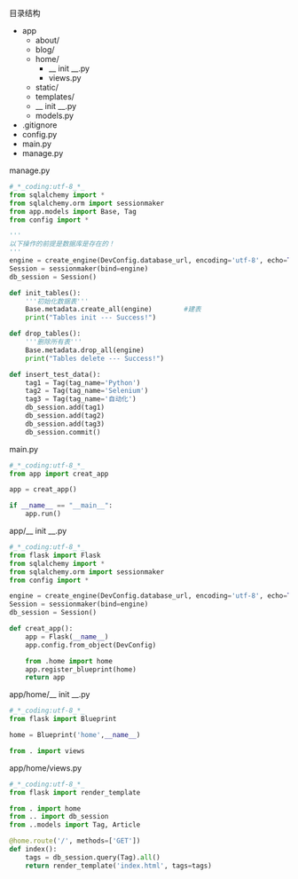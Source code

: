 

目录结构

- app
  - about/
  - blog/
  - home/
    - __ init __.py
    - views.py
  - static/
  - templates/
  - __ init __.py
  - models.py
- .gitignore
- config.py
- main.py
- manage.py

manage.py

```python
#_*_coding:utf-8_*_
from sqlalchemy import *
from sqlalchemy.orm import sessionmaker
from app.models import Base, Tag
from config import *

'''
以下操作的前提是数据库是存在的！
'''
engine = create_engine(DevConfig.database_url, encoding='utf-8', echo=True) #连接数据库
Session = sessionmaker(bind=engine)
db_session = Session()

def init_tables():
    '''初始化数据表'''
    Base.metadata.create_all(engine)        #建表
    print("Tables init --- Success!")

def drop_tables():
    '''删除所有表'''
    Base.metadata.drop_all(engine)
    print("Tables delete --- Success!")

def insert_test_data():
    tag1 = Tag(tag_name='Python')
    tag2 = Tag(tag_name='Selenium')
    tag3 = Tag(tag_name='自动化')
    db_session.add(tag1)
    db_session.add(tag2)
    db_session.add(tag3)
    db_session.commit()
```

main.py

```python
#_*_coding:utf-8_*_
from app import creat_app

app = creat_app()

if __name__ == "__main__":
    app.run()
```

app/__ init __.py

```python
#_*_coding:utf-8_*_
from flask import Flask
from sqlalchemy import *
from sqlalchemy.orm import sessionmaker
from config import *

engine = create_engine(DevConfig.database_url, encoding='utf-8', echo=True) #连接数据库
Session = sessionmaker(bind=engine)
db_session = Session()

def creat_app():
    app = Flask(__name__)
    app.config.from_object(DevConfig)

    from .home import home
    app.register_blueprint(home)
    return app
```

app/home/__ init __.py

```python
#_*_coding:utf-8_*_
from flask import Blueprint

home = Blueprint('home',__name__)

from . import views
```

app/home/views.py

```python
#_*_coding:utf-8_*_
from flask import render_template

from . import home
from .. import db_session
from ..models import Tag, Article

@home.route('/', methods=['GET'])
def index():
    tags = db_session.query(Tag).all()
    return render_template('index.html', tags=tags)
```

